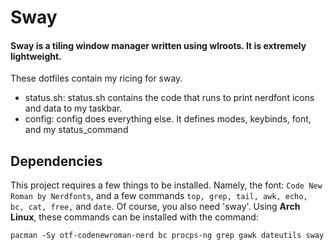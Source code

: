 # Sway
#### Sway is a tiling window manager written using wlroots. It is extremely lightweight.
These dotfiles contain my ricing for sway.
 - status.sh: status.sh contains the code that runs to print nerdfont icons and data to my taskbar.
 - config: config does everything else. It defines modes, keybinds, font, and my status_command
## Dependencies
This project requires a few things to be installed. Namely, the font: `Code New Roman by Nerdfonts`, and a few commands `top, grep, tail, awk, echo, bc, cat, free,` and `date`. Of course, you also need 'sway'.
Using **Arch Linux**, these commands can be installed with the command:
```
pacman -Sy otf-codenewroman-nerd bc procps-ng grep gawk dateutils sway
```
